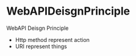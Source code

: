 # WebAPIDeisgnPrinciple
WebAPI Deisgn Principle


- Http method represent action
- URI represent things


